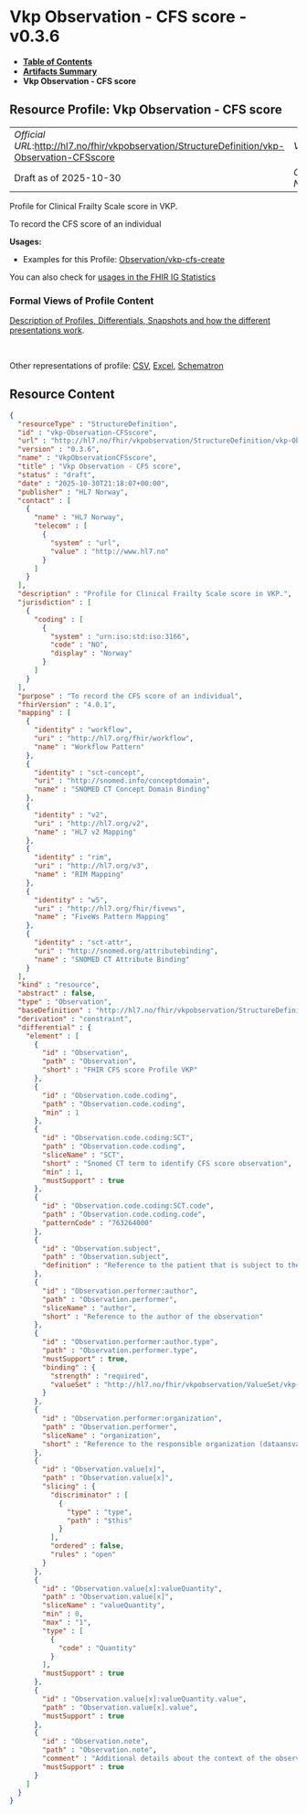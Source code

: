 # Vkp Observation - CFS score - v0.3.6

* [**Table of Contents**](toc.md)
* [**Artifacts Summary**](artifacts.md)
* **Vkp Observation - CFS score**

## Resource Profile: Vkp Observation - CFS score 

| | |
| :--- | :--- |
| *Official URL*:http://hl7.no/fhir/vkpobservation/StructureDefinition/vkp-Observation-CFSscore | *Version*:0.3.6 |
| Draft as of 2025-10-30 | *Computable Name*:VkpObservationCFSscore |

 
Profile for Clinical Frailty Scale score in VKP. 

 
To record the CFS score of an individual 

**Usages:**

* Examples for this Profile: [Observation/vkp-cfs-create](Observation-vkp-cfs-create.md)

You can also check for [usages in the FHIR IG Statistics](https://packages2.fhir.org/xig/hl7.fhir.no.vkp.observation|current/StructureDefinition/vkp-Observation-CFSscore)

### Formal Views of Profile Content

 [Description of Profiles, Differentials, Snapshots and how the different presentations work](http://build.fhir.org/ig/FHIR/ig-guidance/readingIgs.html#structure-definitions). 

 

Other representations of profile: [CSV](StructureDefinition-vkp-Observation-CFSscore.csv), [Excel](StructureDefinition-vkp-Observation-CFSscore.xlsx), [Schematron](StructureDefinition-vkp-Observation-CFSscore.sch) 



## Resource Content

```json
{
  "resourceType" : "StructureDefinition",
  "id" : "vkp-Observation-CFSscore",
  "url" : "http://hl7.no/fhir/vkpobservation/StructureDefinition/vkp-Observation-CFSscore",
  "version" : "0.3.6",
  "name" : "VkpObservationCFSscore",
  "title" : "Vkp Observation - CFS score",
  "status" : "draft",
  "date" : "2025-10-30T21:18:07+00:00",
  "publisher" : "HL7 Norway",
  "contact" : [
    {
      "name" : "HL7 Norway",
      "telecom" : [
        {
          "system" : "url",
          "value" : "http://www.hl7.no"
        }
      ]
    }
  ],
  "description" : "Profile for Clinical Frailty Scale score in VKP.",
  "jurisdiction" : [
    {
      "coding" : [
        {
          "system" : "urn:iso:std:iso:3166",
          "code" : "NO",
          "display" : "Norway"
        }
      ]
    }
  ],
  "purpose" : "To record the CFS score of an individual",
  "fhirVersion" : "4.0.1",
  "mapping" : [
    {
      "identity" : "workflow",
      "uri" : "http://hl7.org/fhir/workflow",
      "name" : "Workflow Pattern"
    },
    {
      "identity" : "sct-concept",
      "uri" : "http://snomed.info/conceptdomain",
      "name" : "SNOMED CT Concept Domain Binding"
    },
    {
      "identity" : "v2",
      "uri" : "http://hl7.org/v2",
      "name" : "HL7 v2 Mapping"
    },
    {
      "identity" : "rim",
      "uri" : "http://hl7.org/v3",
      "name" : "RIM Mapping"
    },
    {
      "identity" : "w5",
      "uri" : "http://hl7.org/fhir/fivews",
      "name" : "FiveWs Pattern Mapping"
    },
    {
      "identity" : "sct-attr",
      "uri" : "http://snomed.org/attributebinding",
      "name" : "SNOMED CT Attribute Binding"
    }
  ],
  "kind" : "resource",
  "abstract" : false,
  "type" : "Observation",
  "baseDefinition" : "http://hl7.no/fhir/vkpobservation/StructureDefinition/vkp-Observation",
  "derivation" : "constraint",
  "differential" : {
    "element" : [
      {
        "id" : "Observation",
        "path" : "Observation",
        "short" : "FHIR CFS score Profile VKP"
      },
      {
        "id" : "Observation.code.coding",
        "path" : "Observation.code.coding",
        "min" : 1
      },
      {
        "id" : "Observation.code.coding:SCT",
        "path" : "Observation.code.coding",
        "sliceName" : "SCT",
        "short" : "Snomed CT term to identify CFS score observation",
        "min" : 1,
        "mustSupport" : true
      },
      {
        "id" : "Observation.code.coding:SCT.code",
        "path" : "Observation.code.coding.code",
        "patternCode" : "763264000"
      },
      {
        "id" : "Observation.subject",
        "path" : "Observation.subject",
        "definition" : "Reference to the patient that is subject to the encounter, identified by Norwegian national id number (Fødselsnummer or DNR).\r\n\r\nA link to a resource representing the person or the group to whom the medication will be given.\r\n\r\nVKP always references a Patient Resource using a norwegian national id number (Fødselsnummer or DNR) in a logical identifier in the subject.identifier element.\r\nThe Name of the patient should be given in the subject.display element.\r\n\r\nExample:\r\n~~~~\r\n\"subject\":{\r\n   \"identifier\":{\r\n      \"system\":\"urn:oid:2.16.578.1.12.4.1.4.1\",\r\n      \"value\":\"05073500186\"\r\n     },\r\n     \"display\":\"Ærlend Sørgård\"\r\n}\r\n~~~~"
      },
      {
        "id" : "Observation.performer:author",
        "path" : "Observation.performer",
        "sliceName" : "author",
        "short" : "Reference to the author of the observation"
      },
      {
        "id" : "Observation.performer:author.type",
        "path" : "Observation.performer.type",
        "mustSupport" : true,
        "binding" : {
          "strength" : "required",
          "valueSet" : "http://hl7.no/fhir/vkpobservation/ValueSet/vkp-performer-reference-types.valueset"
        }
      },
      {
        "id" : "Observation.performer:organization",
        "path" : "Observation.performer",
        "sliceName" : "organization",
        "short" : "Reference to the responsible organization (dataansvarlig)"
      },
      {
        "id" : "Observation.value[x]",
        "path" : "Observation.value[x]",
        "slicing" : {
          "discriminator" : [
            {
              "type" : "type",
              "path" : "$this"
            }
          ],
          "ordered" : false,
          "rules" : "open"
        }
      },
      {
        "id" : "Observation.value[x]:valueQuantity",
        "path" : "Observation.value[x]",
        "sliceName" : "valueQuantity",
        "min" : 0,
        "max" : "1",
        "type" : [
          {
            "code" : "Quantity"
          }
        ],
        "mustSupport" : true
      },
      {
        "id" : "Observation.value[x]:valueQuantity.value",
        "path" : "Observation.value[x].value",
        "mustSupport" : true
      },
      {
        "id" : "Observation.note",
        "path" : "Observation.note",
        "comment" : "Additional details about the context of the observation in annotation text",
        "mustSupport" : true
      }
    ]
  }
}

```
